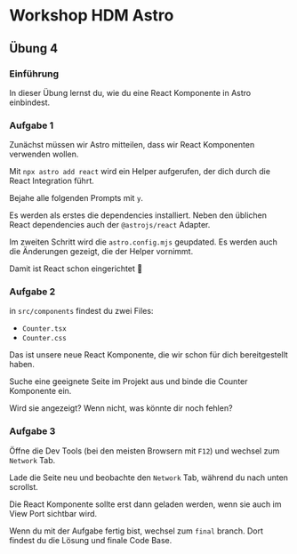 # Workshop HDM Astro

## Übung 4

### Einführung

In dieser Übung lernst du, wie du eine React Komponente in Astro einbindest.

### Aufgabe 1

Zunächst müssen wir Astro mitteilen, dass wir React Komponenten verwenden wollen.

Mit `npx astro add react` wird ein Helper aufgerufen, der dich durch die React Integration führt.

Bejahe alle folgenden Prompts mit `y`.

Es werden als erstes die dependencies installiert. Neben den üblichen React dependencies auch der `@astrojs/react` Adapter.

Im zweiten Schritt wird die `astro.config.mjs` geupdated. Es werden auch die Änderungen gezeigt, die der Helper vornimmt.

Damit ist React schon eingerichtet 🎉

### Aufgabe 2

in `src/components` findest du zwei Files:

- `Counter.tsx`
- `Counter.css`

Das ist unsere neue React Komponente, die wir schon für dich bereitgestellt haben.

Suche eine geeignete Seite im Projekt aus und binde die Counter Komponente ein.

Wird sie angezeigt? Wenn nicht, was könnte dir noch fehlen?

### Aufgabe 3

Öffne die Dev Tools (bei den meisten Browsern mit `F12`) und wechsel zum `Network` Tab.

Lade die Seite neu und beobachte den `Network` Tab, während du nach unten scrollst.

Die React Komponente sollte erst dann geladen werden, wenn sie auch im View Port sichtbar wird.

Wenn du mit der Aufgabe fertig bist, wechsel zum `final` branch. Dort findest du die Lösung und finale Code Base.
